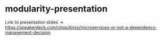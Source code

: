 # modularity-presentation

Link to presentation slides -> https://speakerdeck.com/chiquitinxx/microservices-or-not-a-dependency-management-decision
